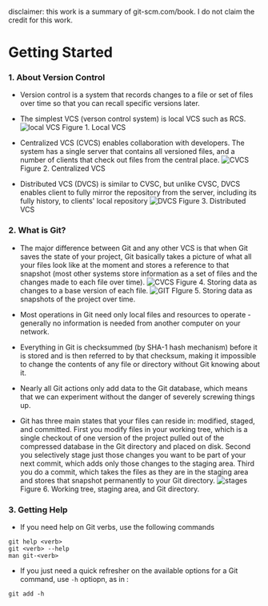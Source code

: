 disclaimer: this work is a summary of git-scm.com/book. I do not claim the credit for this work.

# Getting Started

### 1. About Version Control
* Version control is a system that records changes to a file or set of files over time so that you can recall specific versions later. 
* The simplest VCS (verson control system) is local VCS such as RCS. 
![local VCS](https://git-scm.com/book/en/v2/images/local.png) Figure 1. Local VCS

* Centralized VCS (CVCS) enables collaboration with developers. The system has a single server that contains all versioned files, and a number of clients that check out files from the central place.
![CVCS](https://git-scm.com/book/en/v2/images/centralized.png) Figure 2. Centralized VCS

* Distributed VCS (DVCS) is similar to CVSC, but unlike CVSC, DVCS enables client to fully mirror the repository from the server, including its fully history, to clients' local repository
![DVCS](https://git-scm.com/book/en/v2/images/distributed.png) Figure 3. Distributed VCS
 
### 2. What is Git?
* The major difference between Git and any other VCS is that when Git saves the state of your project, Git basically takes a picture of what all your files look like at the moment and stores a reference to that snapshot (most other systems store information as a set of files and the changes made to each file over time).
![CVCS](https://git-scm.com/book/en/v2/images/deltas.png) Figure 4. Storing data as changes to a base version of each file.
![GIT](https://git-scm.com/book/en/v2/images/snapshots.png) FIgure 5. Storing data as snapshots of the project over time.

* Most operations in Git need only local files and resources to operate - generally no information is needed from another computer on your network.

* Everything in Git is checksummed (by SHA-1 hash mechanism) before it is stored and is then referred to by that checksum, making it impossible to change the contents of any file or directory without Git knowing about it. 

* Nearly all Git actions only add data to the Git database, which means that we can experiment without the danger of severely screwing things up.

* Git has three main states that your files can reside in: modified, staged, and committed. First you modify files in your working tree, which is a single checkout of one version of the project pulled out of the compressed database in the Git directory and placed on disk. Second you selectively stage just those changes you want to be part of your next commit, which adds only those changes to the staging area. Third you do a commit, which takes the files as they are in the staging area and stores that snapshot permanently to your Git directory.
![stages](https://git-scm.com/book/en/v2/images/areas.png) Figure 6. Working tree, staging area, and Git directory.

### 3. Getting Help 
* If you need help on Git verbs, use the following commands
```
git help <verb>
git <verb> --help
man git-<verb>
```

* If you just need a quick refresher on the available options for a Git command, use `-h` optiopn, as in :
```
git add -h
```


